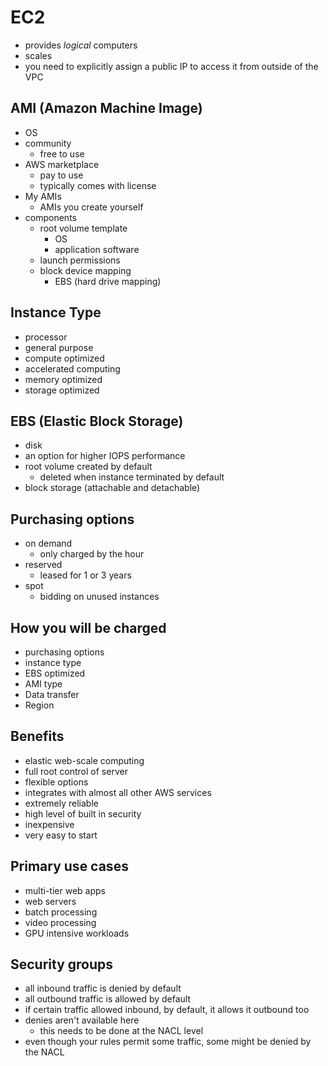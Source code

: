 # EC2

- provides *logical* computers
- scales
- you need to explicitly assign a public IP to access it from outside of the VPC

## AMI (Amazon Machine Image)
- OS
- community
  - free to use
- AWS marketplace
  - pay to use
  - typically comes with license
- My AMIs
  - AMIs you create yourself
- components
  - root volume template
    - OS
    - application software
  - launch permissions
  - block device mapping
    - EBS (hard drive mapping)

## Instance Type
- processor
- general purpose
- compute optimized
- accelerated computing
- memory optimized
- storage optimized

## EBS (Elastic Block Storage)
- disk
- an option for higher IOPS performance
- root volume created by default
  - deleted when instance terminated by default
- block storage (attachable and detachable)

## Purchasing options
- on demand
  - only charged by the hour
- reserved
  - leased for 1 or 3 years
- spot
  - bidding on unused instances

## How you will be charged
- purchasing options
- instance type
- EBS optimized
- AMI type
- Data transfer
- Region

## Benefits
- elastic web-scale computing
- full root control of server
- flexible options
- integrates with almost all other AWS services
- extremely reliable
- high level of built in security
- inexpensive
- very easy to start

## Primary use cases
- multi-tier web apps
- web servers
- batch processing
- video processing
- GPU intensive workloads

## Security groups
- all inbound traffic is denied by default
- all outbound traffic is allowed by default
- if certain traffic allowed inbound, by default, it allows it outbound too
- denies aren't available here
  - this needs to be done at the NACL level
- even though your rules permit some traffic, some might be denied by the NACL